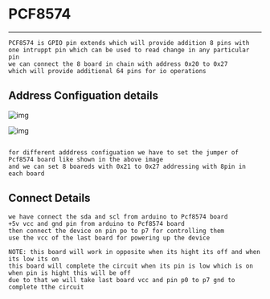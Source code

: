# PCF8574 

--- 
```
PCF8574 is GPIO pin extends which will provide addition 8 pins with 
one intruppt pin which can be used to read change in any particular pin 
we can connect the 8 board in chain with address 0x20 to 0x27 
which will provide additional 64 pins for io operations 
```


## Address Configuation details 

![img](/images/PCF8574-GPIO-Extender.png)

![img](/images/pcf8574-address-pin.png)

```

for different adddress configuation we have to set the jumper of Pcf8574 board like shown in the above image 
and we can set 8 boareds with 0x21 to 0x27 addressing with 8pin in each board
```


## Connect Details 
```
we have connect the sda and scl from arduino to Pcf8574 board 
+5v vcc and gnd pin from arduino to Pcf8574 board 
then connect the device on pin po to p7 for controlling them 
use the vcc of the last board for powering up the device 

NOTE: this board will work in opposite when its hight its off and when its low its on 
this board will complete the circuit when its pin is low which is on when pin is hight this will be off 
due to that we will take last board vcc and pin p0 to p7 gnd to complete tthe circuit 

```
